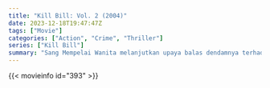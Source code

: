```yaml
---
title: "Kill Bill: Vol. 2 (2004)"
date: 2023-12-18T19:47:47Z
tags: ["Movie"]
categories: ["Action", "Crime", "Thriller"]
series: ["Kill Bill"]
summary: "Sang Mempelai Wanita melanjutkan upaya balas dendamnya terhadap mantan bos dan kekasihnya, Bill, penjaga pintu yang penyendiri, Budd, dan Elle yang bermata satu dan pengkhianat."
---
```


<mux-player stream-type="on-demand"
src="https://kp3d-my.sharepoint.com/personal/ryoo_kp3d_onmicrosoft_com/_layouts/15/download.aspx?share=EQwVMwrgTj5FiNlVmQ08basBSf1721XXDItCcteZSww13w" prefer-playback="mse" controls>

</mux-player>

{{< movieinfo id="393" >}}

<script src="https://cdn.jsdelivr.net/npm/@mux/mux-player"></script>

 <script type="application/ld+json ">
{
"@context": "https://schema.org/",
"@type": "VideoObject",
"name": "Kill Bill: Vol. 2",
"contentUrl": "https://stream.mux.com/00qa3k4CyAZyQunt1HPnNtAVVQDn3NK6Lp957EE9GKOQ.m3u8",
"thumbnailUrl": "https://www.themoviedb.org/t/p/original/5iXScf4CRsNc3KCzzfVSvF3j1ia.jpg?width=314&fit_mode=preserve&time=25",
"uploadDate": "2023-12-18T19:47:47Z",
}

</script>

